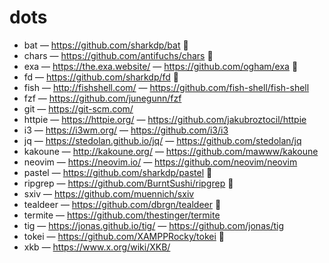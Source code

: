 # dots

- bat — https://github.com/sharkdp/bat 🦀
- chars — https://github.com/antifuchs/chars 🦀
- exa — https://the.exa.website/ — https://github.com/ogham/exa 🦀
- fd — https://github.com/sharkdp/fd 🦀
- fish — http://fishshell.com/ — https://github.com/fish-shell/fish-shell
- fzf — https://github.com/junegunn/fzf
- git — https://git-scm.com/
- httpie — https://httpie.org/ — https://github.com/jakubroztocil/httpie
- i3 — https://i3wm.org/ — https://github.com/i3/i3
- jq — https://stedolan.github.io/jq/ — https://github.com/stedolan/jq
- kakoune — http://kakoune.org/ — https://github.com/mawww/kakoune
- neovim — https://neovim.io/ — https://github.com/neovim/neovim
- pastel — https://github.com/sharkdp/pastel 🦀
- ripgrep — https://github.com/BurntSushi/ripgrep 🦀
- sxiv — https://github.com/muennich/sxiv
- tealdeer — https://github.com/dbrgn/tealdeer 🦀
- termite — https://github.com/thestinger/termite
- tig — https://jonas.github.io/tig/ — https://github.com/jonas/tig
- tokei — https://github.com/XAMPPRocky/tokei 🦀
- xkb — https://www.x.org/wiki/XKB/
